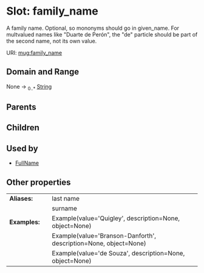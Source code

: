 
# Slot: family_name


A family name. Optional, so mononyms should go in given_name. For multvalued names like  "Duarte de Perón", the "de" particle should be part of the second name, not its own value.

URI: [mug:family_name](https://w3id.org/caufieldjh-in-space/mug_schemas/family_name)


## Domain and Range

None &#8594;  <sub>0..\*</sub> [String](types/String.md)

## Parents


## Children


## Used by

 * [FullName](FullName.md)

## Other properties

|  |  |  |
| --- | --- | --- |
| **Aliases:** | | last name |
|  | | surname |
| **Examples:** | | Example(value='Quigley', description=None, object=None) |
|  | | Example(value='Branson-Danforth', description=None, object=None) |
|  | | Example(value='de Souza', description=None, object=None) |

